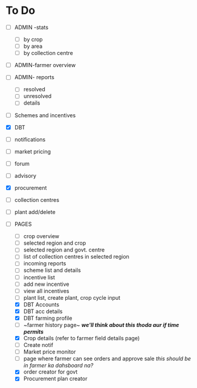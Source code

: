 # To Do

- [ ] ADMIN -stats
  - [ ] by crop 
  - [ ] by area
  - [ ] by collection centre
 - [ ] ADMIN-farmer overview
 - [ ] ADMIN- reports
    - [ ] resolved
    - [ ] unresolved
    - [ ] details
 - [ ] Schemes and incentives
 - [x] DBT
 - [ ] notifications
 - [ ] market pricing
 - [ ] forum
 - [ ] advisory
 - [x] procurement
 - [ ] collection centres
 - [ ] plant add/delete
 
 - [ ] PAGES
    - [ ] crop overview 
    - [ ] selected region and crop
    - [ ] selected region and govt. centre
    - [ ] list of collection centres in selected region
    - [ ] incoming reports
    - [ ] scheme list and details
    - [ ] incentive list
    - [ ] add new incentive
    - [ ] view all incentives
    - [ ] plant list, create plant, crop cycle input
    - [x] DBT Accounts 
    - [x] DBT acc details
    - [x] DBT farming profile
    - [ ] ~farmer history page~ _**we'll think about this thoda aur if time permits**_
    - [x] Crop details (refer to farmer field details page)
    - [ ] Create notif
    - [ ] Market price monitor 
    - [ ] page where farmer can see orders and approve sale _this should be in farmer ka dahsboard na?_
    - [x] order creator for govt
    - [x] Procurement plan creator
